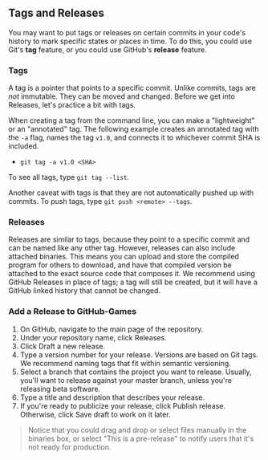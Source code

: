 ## Tags and Releases

You may want to put tags or releases on certain commits in your code's history to mark specific states or places in time. To do this, you could use Git's **tag** feature, or you could use GitHub's **release** feature.

### Tags

A tag is a pointer that points to a specific commit. Unlike commits, tags are _not_ immutable. They can be moved and changed. Before we get into Releases, let's practice a bit with tags.

When creating a tag from the command line, you can make a "lightweight" or an "annotated" tag. The following example creates an annotated tag with the `-a` flag, names the tag `v1.0`, and connects it to whichever commit SHA is included.

- `git tag -a v1.0 <SHA>`

To see all tags, type `git tag --list`.

Another caveat with tags is that they are not automatically pushed up with commits. To push tags, type `git push <remote> --tags`.

### Releases

Releases are similar to tags, because they point to a specific commit and can be named like any other tag. However, releases can also include attached binaries. This means you can upload and store the compiled program for others to download, and have that compiled version be attached to the exact source code that composes it. We recommend using GitHub Releases in place of tags; a tag will still be created, but it will have a GitHub linked history that cannot be changed. 

### Add a Release to GitHub-Games

1. On GitHub, navigate to the main page of the repository.
1. Under your repository name, click Releases.
1. Click Draft a new release.
1. Type a version number for your release. Versions are based on Git tags. We recommend naming tags that fit within semantic versioning.
1. Select a branch that contains the project you want to release. Usually, you'll want to release against your master branch, unless you're releasing beta software.
1. Type a title and description that describes your release.
1. If you're ready to publicize your release, click Publish release. Otherwise, click Save draft to work on it later.

> Notice that you could drag and drop or select files manually in the binaries box, or select "This is a pre-release" to notify users that it's not ready for production.
